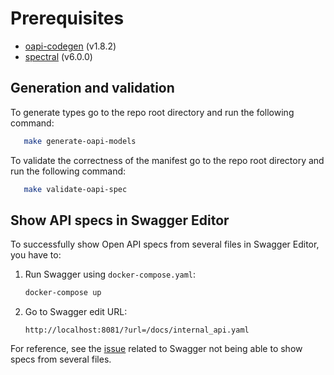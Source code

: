 # Prerequisites

- [oapi-codegen](https://github.com/deepmap/oapi-codegen) (v1.8.2)
- [spectral](https://github.com/stoplightio/spectral) (v6.0.0)

## Generation and validation

To generate types go to the repo root directory and run the following command:

```bash
   make generate-oapi-models
```

To validate the correctness of the manifest go to the repo root directory and run the following command:

```bash
   make validate-oapi-spec
```

## Show API specs in Swagger Editor

To successfully show Open API specs from several files in Swagger Editor, you have to:

1. Run Swagger using `docker-compose.yaml`:

   ```bash
   docker-compose up
   ```

2. Go to Swagger edit URL:

   ```text
   http://localhost:8081/?url=/docs/internal_api.yaml
   ```

For reference, see the [issue](https://github.com/swagger-api/swagger-editor/issues/1409) related to Swagger not being able to show specs from several files.
